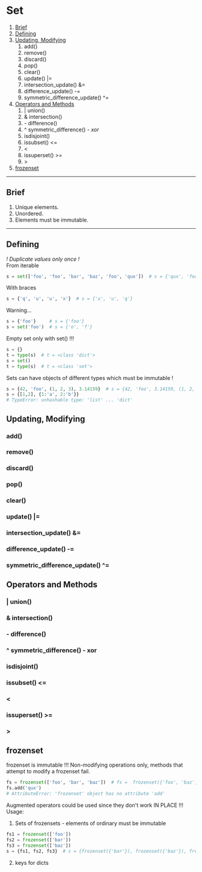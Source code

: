 # Set
1. [Brief]()  
2. [Defining]()
3. [Updating, Modifying]()
   1. add()
   2. remove()
   3. discard()
   4. pop()
   5. clear()
   6. update() |=
   7. intersection_update() &=
   8. difference_update() -=
   9. symmetric_difference_update() ^=
4. [Operators and Methods]()
   1. | union()
   2. & intersection()
   3. \- difference()
   4. \^ symmetric_difference() - *xor*
   5. isdisjoint()
   6. issubset() <=
   7. <
   8. issuperset() >=
   9. \>
5. [frozenset]()
--- 

## Brief
1. Unique elements.
2. Unordered.  
3. Elements must be immutable.  

---

## Defining  
*! Duplicate values only once !*  
From iterable
```python
s = set(['foo', 'foo', 'bar', 'baz', 'foo', 'qux'])  # s = {'qux', 'foo', 'bar', 'baz'}
```
With braces
```python
s = {'q', 'u', 'u', 'x'}  # s = {'x', 'u', 'q'}
```
Warning...
```python
s = {'foo'}     # s = {'foo'}
s = set('foo')  # s = {'o', 'f'}
```
Empty set only with set() !!!
```python
s = {}
t = type(s)  # t = <class 'dict'>
s = set()
t = type(s)  # t = <class 'set'>
```
Sets can have objects of different types which must be immutable !
```python
s = {42, 'foo', (1, 2, 3), 3.14159}  # s = {42, 'foo', 3.14159, (1, 2, 3)}
s = {[1,2], {1:'a', 2:'b'}}
# TypeError: unhashable type: 'list' ... 'dict' 
```
## Updating, Modifying
### add()
### remove()
### discard()
### pop()
### clear()
### update() |=
### intersection_update() &=
### difference_update() -=
### symmetric_difference_update() ^=

## Operators and Methods
### | union()
### & intersection()
### - difference()
### ^ symmetric_difference() - xor
### isdisjoint()
### issubset() <=
### <
### issuperset() >=
### \>

## frozenset
frozenset is immutable !!!
Non-modifying operations only, methods that attempt to modify a frozenset fail.  
```python
fs = frozenset(['foo', 'bar', 'baz'])  # fs =  frozenset({'foo', 'baz', 'bar'})
fs.add('qux')
# AttributeError: 'frozenset' object has no attribute 'add'
```
Augmented operators could be used since they don't work IN PLACE !!!  
Usage:
1. Sets of frozensets - elements of ordinary must be immutable
```python
fs1 = frozenset(['foo'])
fs2 = frozenset(['bar'])
fs3 = frozenset(['baz'])
s = {fs1, fs2, fs3}  # s = {frozenset({'bar'}), frozenset({'baz'}), frozenset({'foo'})}
```
2. keys for dicts  

